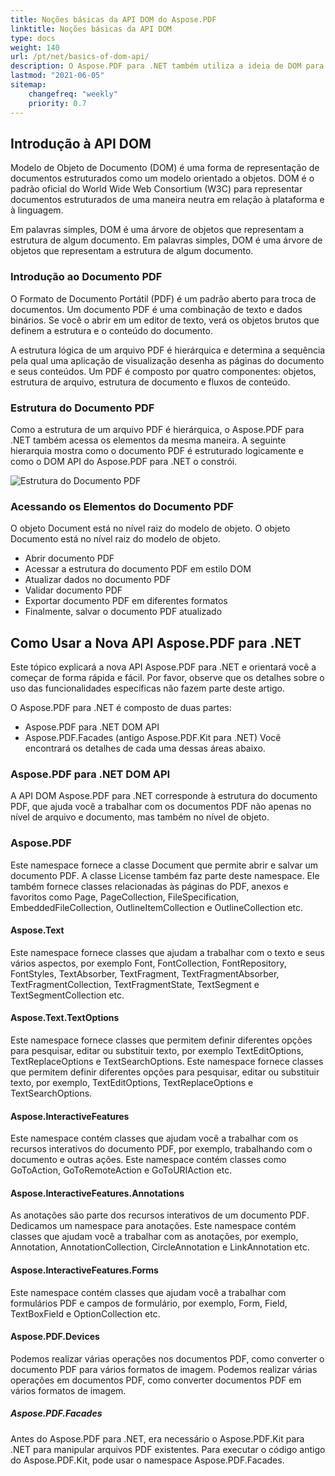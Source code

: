 ```yaml
---
title: Noções básicas da API DOM do Aspose.PDF
linktitle: Noções básicas da API DOM
type: docs
weight: 140
url: /pt/net/basics-of-dom-api/
description: O Aspose.PDF para .NET também utiliza a ideia de DOM para representar a estrutura de um documento PDF em termos de objetos.
lastmod: "2021-06-05"
sitemap:
    changefreq: "weekly"
    priority: 0.7
---
```


## Introdução à API DOM

Modelo de Objeto de Documento (DOM) é uma forma de representação de documentos estruturados como um modelo orientado a objetos. DOM é o padrão oficial do World Wide Web Consortium (W3C) para representar documentos estruturados de uma maneira neutra em relação à plataforma e à linguagem.

Em palavras simples, DOM é uma árvore de objetos que representam a estrutura de algum documento.
Em palavras simples, DOM é uma árvore de objetos que representam a estrutura de algum documento.

### Introdução ao Documento PDF

O Formato de Documento Portátil (PDF) é um padrão aberto para troca de documentos. Um documento PDF é uma combinação de texto e dados binários. Se você o abrir em um editor de texto, verá os objetos brutos que definem a estrutura e o conteúdo do documento.

A estrutura lógica de um arquivo PDF é hierárquica e determina a sequência pela qual uma aplicação de visualização desenha as páginas do documento e seus conteúdos. Um PDF é composto por quatro componentes: objetos, estrutura de arquivo, estrutura de documento e fluxos de conteúdo.

### Estrutura do Documento PDF

Como a estrutura de um arquivo PDF é hierárquica, o Aspose.PDF para .NET também acessa os elementos da mesma maneira. A seguinte hierarquia mostra como o documento PDF é estruturado logicamente e como o DOM API do Aspose.PDF para .NET o constrói.

![Estrutura do Documento PDF](../images/structure.png)

### Acessando os Elementos do Documento PDF

O objeto Document está no nível raiz do modelo de objeto.
O objeto Documento está no nível raiz do modelo de objeto.

- Abrir documento PDF
- Acessar a estrutura do documento PDF em estilo DOM
- Atualizar dados no documento PDF
- Validar documento PDF
- Exportar documento PDF em diferentes formatos
- Finalmente, salvar o documento PDF atualizado

## Como Usar a Nova API Aspose.PDF para .NET

Este tópico explicará a nova API Aspose.PDF para .NET e orientará você a começar de forma rápida e fácil. Por favor, observe que os detalhes sobre o uso das funcionalidades específicas não fazem parte deste artigo.

O Aspose.PDF para .NET é composto de duas partes:

- Aspose.PDF para .NET DOM API
- Aspose.PDF.Facades (antigo Aspose.PDF.Kit para .NET)
Você encontrará os detalhes de cada uma dessas áreas abaixo.

### Aspose.PDF para .NET DOM API

A API DOM Aspose.PDF para .NET corresponde à estrutura do documento PDF, que ajuda você a trabalhar com os documentos PDF não apenas no nível de arquivo e documento, mas também no nível de objeto.
### Aspose.PDF

Este namespace fornece a classe Document que permite abrir e salvar um documento PDF. A classe License também faz parte deste namespace. Ele também fornece classes relacionadas às páginas do PDF, anexos e favoritos como Page, PageCollection, FileSpecification, EmbeddedFileCollection, OutlineItemCollection e OutlineCollection etc.

#### Aspose.Text

Este namespace fornece classes que ajudam a trabalhar com o texto e seus vários aspectos, por exemplo Font, FontCollection, FontRepository, FontStyles, TextAbsorber, TextFragment, TextFragmentAbsorber, TextFragmentCollection, TextFragmentState, TextSegment e TextSegmentCollection etc.

#### Aspose.Text.TextOptions

Este namespace fornece classes que permitem definir diferentes opções para pesquisar, editar ou substituir texto, por exemplo TextEditOptions, TextReplaceOptions e TextSearchOptions.
Este namespace fornece classes que permitem definir diferentes opções para pesquisar, editar ou substituir texto, por exemplo, TextEditOptions, TextReplaceOptions e TextSearchOptions.

#### Aspose.InteractiveFeatures

Este namespace contém classes que ajudam você a trabalhar com os recursos interativos do documento PDF, por exemplo, trabalhando com o documento e outras ações. Este namespace contém classes como GoToAction, GoToRemoteAction e GoToURIAction etc.

#### Aspose.InteractiveFeatures.Annotations

As anotações são parte dos recursos interativos de um documento PDF. Dedicamos um namespace para anotações. Este namespace contém classes que ajudam você a trabalhar com as anotações, por exemplo, Annotation, AnnotationCollection, CircleAnnotation e LinkAnnotation etc.

#### Aspose.InteractiveFeatures.Forms

Este namespace contém classes que ajudam você a trabalhar com formulários PDF e campos de formulário, por exemplo, Form, Field, TextBoxField e OptionCollection etc.

#### Aspose.PDF.Devices

Podemos realizar várias operações nos documentos PDF, como converter o documento PDF para vários formatos de imagem.
Podemos realizar várias operações em documentos PDF, como converter documentos PDF em vários formatos de imagem.

##### Aspose.PDF.Facades

Antes do Aspose.PDF para .NET, era necessário o Aspose.PDF.Kit para .NET para manipular arquivos PDF existentes. Para executar o código antigo do Aspose.PDF.Kit, pode usar o namespace Aspose.PDF.Facades.
